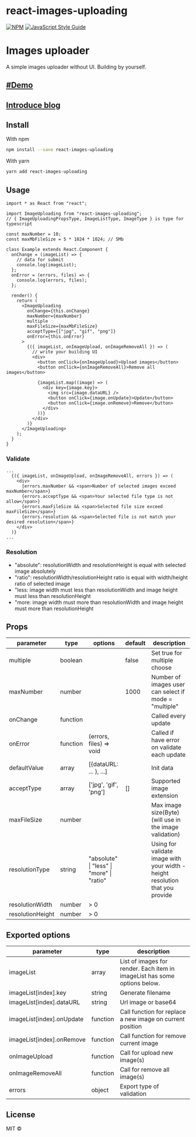 # react-images-uploading

>

[![NPM](https://img.shields.io/npm/v/react-images-uploading.svg)](https://www.npmjs.com/package/react-images-uploading) [![JavaScript Style Guide](https://img.shields.io/badge/code_style-standard-brightgreen.svg)](https://standardjs.com)

# Images uploader

A simple images uploader without UI. Building by yourself.

## [#Demo](https://codesandbox.io/s/react-images-uploading-demo-u0khz)

## [Introduce blog](https://medium.com/@imvutoan/make-image-upload-in-react-easier-with-react-images-uploading-and-your-ui-983fed029ee2)

## Install

With npm

```bash
npm install --save react-images-uploading
```

With yarn

```bash
yarn add react-images-uploading
```

## Usage

```tsx
import * as React from "react";

import ImageUploading from "react-images-uploading";
// { ImageUploadingPropsType, ImageListType, ImageType } is type for typescript

const maxNumber = 10;
const maxMbFileSize = 5 * 1024 * 1024; // 5Mb

class Example extends React.Component {
  onChange = (imageList) => {
    // data for submit
    console.log(imageList);
  };
  onError = (errors, files) => {
    console.log(errors, files);
  };

  render() {
    return (
      <ImageUploading
        onChange={this.onChange}
        maxNumber={maxNumber}
        multiple
        maxFileSize={maxMbFileSize}
        acceptType={["jpg", "gif", "png"]}
        onError={this.onError}
      >
        {({ imageList, onImageUpload, onImageRemoveAll }) => (
          // write your building UI
          <div>
            <button onClick={onImageUpload}>Upload images</button>
            <button onClick={onImageRemoveAll}>Remove all images</button>

            {imageList.map((image) => (
              <div key={image.key}>
                <img src={image.dataURL} />
                <button onClick={image.onUpdate}>Update</button>
                <button onClick={image.onRemove}>Remove</button>
              </div>
            ))}
          </div>
        )}
      </ImageUploading>
    );
  }
}
```

### Validate

```
...
  {({ imageList, onImageUpload, onImageRemoveAll, errors }) => (
    <div>
      {errors.maxNumber && <span>Number of selected images exceed maxNumber</span>}
      {errors.acceptType && <span>Your selected file type is not allow</span>}
      {errors.maxFileSize && <span>Selected file size exceed maxFileSize</span>}
      {errors.resolution && <span>Selected file is not match your desired resolution</span>}
    </div>
  )}
...
```

### Resolution

- "absolute": resolutionWidth and resolutionHeight is equal with selected image absolutely
- "ratio": resolutionWidth/resolutionHeight ratio is equal with width/height ratio of selected image
- "less: image width must less than resolutionWidth and image height must less than resolutionHeight
- "more: image width must more than resolutionWidth and image height must more than resolutionHeight

## Props

| parameter        | type     | options                                   | default | description                                                                    |
| ---------------- | -------- | ----------------------------------------- | ------- | ------------------------------------------------------------------------------ |
| multiple         | boolean  |                                           | false   | Set true for multiple choose                                                   |
| maxNumber        | number   |                                           | 1000    | Number of images user can select if mode = "multiple"                          |
| onChange         | function |                                           |         | Called every update                                                            |
| onError          | function | (errors, files) => void                   |         | Called if have error on validate each update                                   |
| defaultValue     | array    | \[\{dataURL: \.\.\. \}, \.\.\.\]          |         | Init data                                                                      |
| acceptType       | array    | \['jpg', 'gif', 'png'\]                   | \[\]    | Supported image extension                                                      |
| maxFileSize      | number   |                                           |         | Max image size\(Byte\) \(will use in the image validation\)                    |
| resolutionType   | string   | "absolute" \| "less" \| "more" \| "ratio" |         | Using for validate image with your width \- height resolution that you provide |
| resolutionWidth  | number   | > 0                                       |         |                                                                                |
| resolutionHeight | number   | > 0                                       |         |                                                                                |

## Exported options

| parameter                 | type     | description                                                               |
| ------------------------- | -------- | ------------------------------------------------------------------------- |
| imageList                 | array    | List of images for render. Each item in imageList has some options below. |
| imageList[index].key      | string   | Generate filename                                                         |
| imageList[index].dataURL  | string   | Url image or base64                                                       |
| imageList[index].onUpdate | function | Call function for replace a new image on current position                 |
| imageList[index].onRemove | function | Call function for remove current image                                    |
| onImageUpload             | function | Call for upload new image(s)                                              |
| onImageRemoveAll          | function | Call for remove all image(s)                                              |
| errors                    | object   | Export type of validation                                                 |

## License

MIT © [](https://github.com/)
